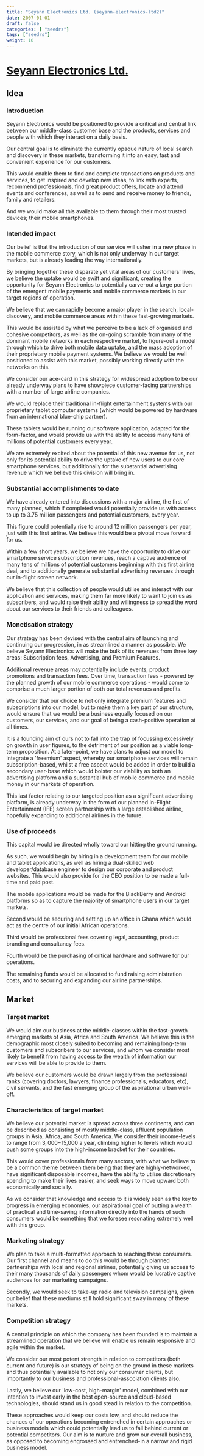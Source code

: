 ```yaml
---
title: "Seyann Electronics Ltd. (seyann-electronics-ltd2)"
date: 2007-01-01
draft: false
categories: [ "seedrs"]
tags: ["seedrs"]
weight: 10
---
```


# [Seyann Electronics Ltd.](https://www.seedrs.com/seyann-electronics-ltd2)

## Idea

### Introduction

Seyann Electronics would be positioned to provide a critical and central link between our middle-class customer base and the products, services and people with which they interact on a daily basis.

Our central goal is to eliminate the currently opaque nature of local search and discovery in these markets, transforming it into an easy, fast and convenient experience for our customers.

This would enable them to find and complete transactions on products and services, to get inspired and develop new ideas, to link with experts, recommend professionals, find great product offers, locate and attend events and conferences, as well as to send and receive money to friends, family and retailers.

And we would make all this available to them through their most trusted devices; their mobile smartphones.

### Intended impact

Our belief is that the introduction of our service will usher in a new phase in the mobile commerce story, which is not only underway in our target markets, but is already leading the way internationally.

By bringing together these disparate yet vital areas of our customers' lives, we believe the uptake would be swift and significant, creating the opportunity for Seyann Electronics to potentially carve-out a large portion of the emergent mobile payments and mobile commerce markets in our target regions of operation.

We believe that we can rapidly become a major player in the search, local-discovery, and mobile commerce areas within these fast-growing markets.

This would be assisted by what we perceive to be a lack of organised and cohesive competitors, as well as the on-going scramble from many of the dominant mobile networks in each respective market, to figure-out a model through which to drive both mobile data uptake, and the mass adoption of their proprietary mobile payment systems. We believe we would be well positioned to assist with this market, possibly working directly with the networks on this.

We consider our ace-card in this strategy for widespread adoption to be our already underway plans to have showpiece customer-facing partnerships with a number of large airline companies.

We would replace their traditional in-flight entertainment systems with our proprietary tablet computer systems (which would be powered by hardware from an international blue-chip partner).

These tablets would be running our software application, adapted for the form-factor, and would provide us with the ability to access many tens of millions of potential customers every year.

We are extremely excited about the potential of this new avenue for us, not only for its potential ability to drive the uptake of new users to our core smartphone services, but additionally for the substantial advertising revenue which we believe this division will bring in.

### Substantial accomplishments to date

We have already entered into discussions with a major airline, the first of many planned, which if completed would potentially provide us with access to up to 3.75 million passengers and potential customers, every year.

This figure could potentially rise to around 12 million passengers per year, just with this first airline. We believe this would be a pivotal move forward for us.

Within a few short years, we believe we have the opportunity to drive our smartphone service subscription revenues, reach a captive audience of many tens of millions of potential customers beginning with this first airline deal, and to additionally generate substantial advertising revenues through our in-flight screen network.

We believe that this collection of people would utilise and interact with our application and services, making them far more likely to want to join us as subscribers, and would raise their ability and willingness to spread the word about our services to their friends and colleagues.

### Monetisation strategy

Our strategy has been devised with the central aim of launching and continuing our progression, in as streamlined a manner as possible. We believe Seyann Electronics will make the bulk of its revenues from three key areas: Subscription fees, Advertising, and Premium Features.

Additional revenue areas may potentially include events, product promotions and transaction fees. Over time, transaction fees - powered by the planned growth of our mobile commerce operations - would come to comprise a much larger portion of both our total revenues and profits.

We consider that our choice to not only integrate premium features and subscriptions into our model, but to make them a key part of our structure, would ensure that we would be a business equally focused on our customers, our services, and our goal of being a cash-positive operation at all times.

It is a founding aim of ours not to fall into the trap of focussing excessively on growth in user figures, to the detriment of our position as a viable long-term proposition. At a later-point, we have plans to adjust our model to integrate a 'freemium' aspect, whereby our smartphone services will remain subscription-based, whilst a free aspect would be added in order to build a secondary user-base which would bolster our viability as both an advertising platform and a substantial hub of mobile commerce and mobile money in our markets of operation.

This last factor relating to our targeted position as a significant advertising platform, is already underway in the form of our planned In-Flight Entertainment (IFE) screen partnership with a large established airline, hopefully expanding to additional airlines in the future.

### Use of proceeds

This capital would be directed wholly toward our hitting the ground running.

As such, we would begin by hiring in a development team for our mobile and tablet applications, as well as hiring a dual-skilled web developer/database engineer to design our corporate and product websites. This would also provide for the CEO position to be made a full-time and paid post.

The mobile applications would be made for the BlackBerry and Android platforms so as to capture the majority of smartphone users in our target markets.

Second would be securing and setting up an office in Ghana which would act as the centre of our initial African operations.

Third would be professional fees covering legal, accounting, product branding and consultancy fees.

Fourth would be the purchasing of critical hardware and software for our operations.

The remaining funds would be allocated to fund raising administration costs, and to securing and expanding our airline partnerships.

## Market

### Target market

We would aim our business at the middle-classes within the fast-growth emerging markets of Asia, Africa and South America. We believe this is the demographic most closely suited to becoming and remaining long-term customers and subscribers to our services, and whom we consider most likely to benefit from having access to the wealth of information our services will be able to provide to them.

We believe our customers would be drawn largely from the professional ranks (covering doctors, lawyers, finance professionals, educators, etc), civil servants, and the fast emerging group of the aspirational urban well-off.

### Characteristics of target market

We believe our potential market is spread across three continents, and can be described as consisting of mostly middle-class, affluent population groups in Asia, Africa, and South America. We consider their income-levels to range from $3,000-$15,000 a year, climbing higher to levels which would push some groups into the high-income bracket for their countries.

This would cover professionals from many sectors, with what we believe to be a common theme between them being that they are highly-networked, have significant disposable incomes, have the ability to utilise discretionary spending to make their lives easier, and seek ways to move upward both economically and socially.

As we consider that knowledge and access to it is widely seen as the key to progress in emerging economies, our aspirational goal of putting a wealth of practical and time-saving information directly into the hands of such consumers would be something that we foresee resonating extremely well with this group.

### Marketing strategy

We plan to take a multi-formatted approach to reaching these consumers. Our first channel and means to do this would be through planned partnerships with local and regional airlines, potentially giving us access to their many thousands of daily passengers whom would be lucrative captive audiences for our marketing campaigns.

Secondly, we would seek to take-up radio and television campaigns, given our belief that these mediums still hold significant sway in many of these markets.

### Competition strategy

A central principle on which the company has been founded is to maintain a streamlined operation that we believe will enable us remain responsive and agile within the market.

We consider our most potent strength in relation to competitors (both current and future) is our strategy of being on the ground in these markets and thus potentially available to not only our consumer clients, but importantly to our business and professional-association clients also.

Lastly, we believe our 'low-cost, high-margin' model, combined with our intention to invest early in the best open-source and cloud-based technologies, should stand us in good stead in relation to the competition.

These approaches would keep our costs low, and should reduce the chances of our operations becoming entrenched in certain approaches or business models which could potentially lead us to fall behind current or potential competitors. Our aim is to nurture and grow our overall business, as opposed to becoming engrossed and entrenched-in a narrow and rigid business model.

